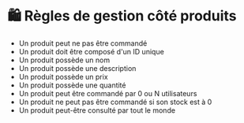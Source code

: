 # 🛍️ Règles de gestion côté produits

- Un produit peut ne pas être commandé
- Un produit doit être composé d'un ID unique
- Un produit possède un nom
- Un produit possède une description
- Un produit possède un prix
- Un produit possède une quantité
- Un produit peut être commandé par 0 ou N utilisateurs
- Un produit ne peut pas être commandé si son stock est à 0
- Un produit peut-être consulté par tout le monde